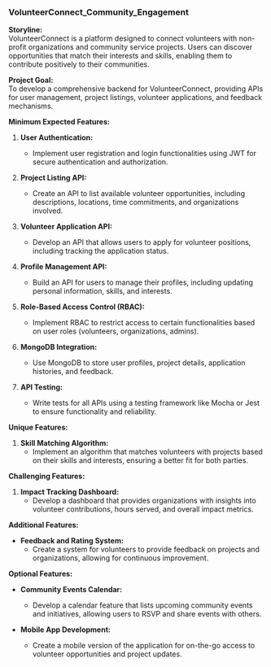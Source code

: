 ### **VolunteerConnect_Community_Engagement**

**Storyline:**  
VolunteerConnect is a platform designed to connect volunteers with non-profit organizations and community service projects. Users can discover opportunities that match their interests and skills, enabling them to contribute positively to their communities.

**Project Goal:**  
To develop a comprehensive backend for VolunteerConnect, providing APIs for user management, project listings, volunteer applications, and feedback mechanisms.

**Minimum Expected Features:**

1. **User Authentication:**
   - Implement user registration and login functionalities using JWT for secure authentication and authorization.

2. **Project Listing API:**
   - Create an API to list available volunteer opportunities, including descriptions, locations, time commitments, and organizations involved.

3. **Volunteer Application API:**
   - Develop an API that allows users to apply for volunteer positions, including tracking the application status.

4. **Profile Management API:**
   - Build an API for users to manage their profiles, including updating personal information, skills, and interests.

5. **Role-Based Access Control (RBAC):**
   - Implement RBAC to restrict access to certain functionalities based on user roles (volunteers, organizations, admins).

6. **MongoDB Integration:**
   - Use MongoDB to store user profiles, project details, application histories, and feedback.

7. **API Testing:**
   - Write tests for all APIs using a testing framework like Mocha or Jest to ensure functionality and reliability.

**Unique Features:**

1. **Skill Matching Algorithm:**
   - Implement an algorithm that matches volunteers with projects based on their skills and interests, ensuring a better fit for both parties.

**Challenging Features:**

1. **Impact Tracking Dashboard:**
   - Develop a dashboard that provides organizations with insights into volunteer contributions, hours served, and overall impact metrics.

**Additional Features:**

- **Feedback and Rating System:**
  - Create a system for volunteers to provide feedback on projects and organizations, allowing for continuous improvement.

**Optional Features:**

- **Community Events Calendar:**
  - Develop a calendar feature that lists upcoming community events and initiatives, allowing users to RSVP and share events with others.

- **Mobile App Development:**
  - Create a mobile version of the application for on-the-go access to volunteer opportunities and project updates.

